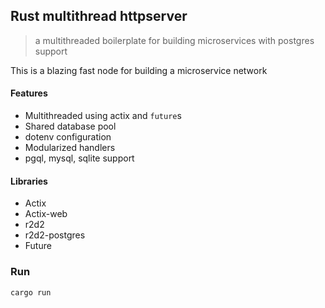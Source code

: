 ## Rust multithread httpserver

> a multithreaded boilerplate for building microservices with postgres support

This is a blazing fast node for building a microservice network

#### Features

* Multithreaded using actix and `future`s
* Shared database pool
* dotenv configuration
* Modularized handlers
* pgql, mysql, sqlite support

#### Libraries

* Actix
* Actix-web
* r2d2
* r2d2-postgres
* Future


### Run

`cargo run`

